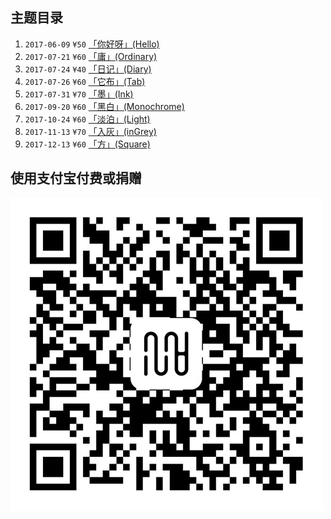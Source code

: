 ## 主题目录

1. `2017-06-09` `¥50` [「你好呀」(Hello)](https://blog.shuiba.co/bitcron-theme-hello)
2. `2017-07-21` `¥60` [「庸」(Ordinary)](//blog.shuiba.co/bitcron-theme-ordinary)
3. `2017-07-24` `¥40` [「日记」(Diary)](//blog.shuiba.co/bitcron-theme-diary)
4. `2017-07-26` `¥60` [「它布」(Tab)](//blog.shuiba.co/bitcron-theme-tab)
5. `2017-07-31` `¥70` [「墨」(Ink)](//blog.shuiba.co/bitcron-theme-ink)
6. `2017-09-20` `¥60` [「黑白」(Monochrome)](//blog.shuiba.co/bitcron-theme-monochrome)
7. `2017-10-24` `¥60` [「淡泊」(Light)](//blog.shuiba.co/bitcron-theme-light)
8. `2017-11-13` `¥70` [「入灰」(inGrey)](//blog.shuiba.co/bitcron-theme-ingrey)
9. `2017-12-13` `¥60` [「方」(Square)](//blog.shuiba.co/bitcron-theme-square)

## 使用支付宝付费或捐赠

![alipay QR code](https://raw.githubusercontent.com/shuibaco/bitcron-themes/master/alipay.jpg)
